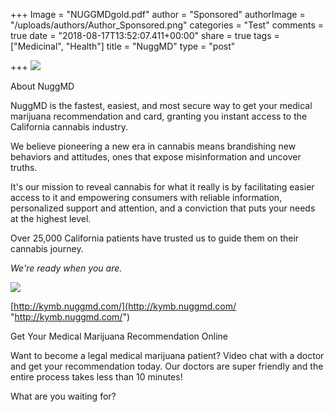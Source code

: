 +++
Image = "NUGGMDgold.pdf"
author = "Sponsored"
authorImage = "/uploads/authors/Author_Sponsored.png"
categories = "Test"
comments = true
date = "2018-08-17T13:52:07.411+00:00"
share = true
tags = ["Medicinal", "Health"]
title = "NuggMD"
type = "post"

+++
![](/uploads/nuggMd.jpg)

About NuggMD

NuggMD is the fastest, easiest, and most secure way to get your medical marijuana recommendation and card, granting you instant access to the California cannabis industry.

We believe pioneering a new era in cannabis means brandishing new behaviors and attitudes, ones that expose misinformation and uncover truths.

It's our mission to reveal cannabis for what it really is by facilitating easier access to it and empowering consumers with reliable information, personalized support and attention, and a conviction that puts your needs at the highest level.

Over 25,000 California patients have trusted us to guide them on their cannabis journey.

_We're ready when you are._

![](/uploads/IMG-8183.JPG)

[http://kymb.nuggmd.com/](http://kymb.nuggmd.com/ "http://kymb.nuggmd.com/")

Get Your Medical Marijuana Recommendation Online

Want to become a legal medical marijuana patient? Video chat with a doctor and get your recommendation today. Our doctors are super friendly and the entire process takes less than 10 minutes!

What are you waiting for?